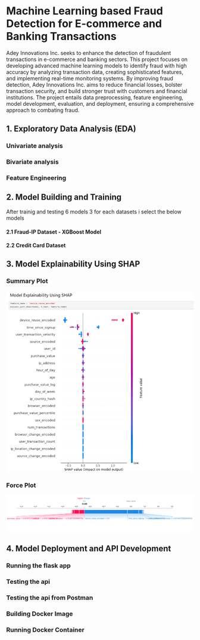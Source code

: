 # Machine Learning based Fraud Detection for E-commerce and Banking Transactions

Adey Innovations Inc. seeks to enhance the detection of fraudulent transactions in e-commerce and banking sectors. This project focuses on developing advanced machine learning models to identify fraud with high accuracy by analyzing transaction data, creating sophisticated features, and implementing real-time monitoring systems. By improving fraud detection, Adey Innovations Inc. aims to reduce financial losses, bolster transaction security, and build stronger trust with customers and financial institutions. The project entails data preprocessing, feature engineering, model development, evaluation, and deployment, ensuring a comprehensive approach to combating fraud.

## 1. Exploratory Data Analysis (EDA)

### Univariate analysis

### Bivariate analysis

### Feature Engineering

## 2. Model Building and Training

After trainig and testing 6 models 3 for each datasets i select the below models

#### 2.1 Fraud-IP Dataset - XGBoost Model

#### 2.2 Credit Card Dataset

## 3. Model Explainability Using SHAP

### Summary Plot

![summeryplot](https://github.com/Daniel-Andarge/AiML-financial-fraud-detection-model/blob/main/assets/shap-lime/summryPlot.png)

### Force Plot

![forceplot](https://github.com/Daniel-Andarge/AiML-financial-fraud-detection-model/blob/main/assets/shap-lime/forcePlot.png)

## 4. Model Deployment and API Development

### Running the flask app

### Testing the api

### Testing the api from Postman

### Building Docker Image

### Running Docker Container
